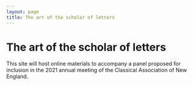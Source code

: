 ```yaml
---
layout: page
title: The art of the scholar of letters
---
```


# The art of the scholar of letters

This site will host online materials to accompany a panel proposed for inclusion in the 2021 annual meeting of the Classical Association of New England.
